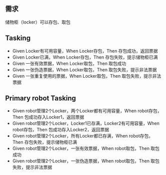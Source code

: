 ## 需求

储物柜（locker）可以存包、取包

## Tasking

- Given Locker有可用容量，When Locker存包，Then 存包成功，返回票据
- Given Locker已满，When Locker存包，Then 存包失败，提示储物柜已满
- Given 一张有效票据，When Locker取包，Then 取包成功
- Given 一张伪造票据，When Locker取包，Then 取包失败，提示非法票据
- Given 一张重复使用的票据，When Locker取包，Then 取包失败，提示非法票据

## Primary robot Tasking
- Given robot管理2个Locker，两个Locker都有可用容量，When robot存包，Then 包成功存入Locker1，返回票据
- Given robot管理2个Locker，Locker1已存满，Locker2有可用容量，When robot存包，Then 包成功存入Locker2，返回票据
- Given robot管理2个Locker，所有Locker都已存满，When robot存包，Then 存包失败，提示储物柜已满
- Given robot管理2个Locker，一张有效票据，When robot取包，Then 取包成功
- Given robot管理2个Locker，一张伪造票据，When robot取包，Then 取包失败，提示非法票据
